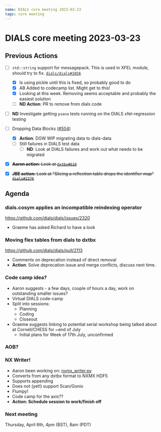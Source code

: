 ```yaml
---
name: DIALS core meeting 2023-03-23
tags: core meeting
---
```


# DIALS core meeting 2023-03-23

## Previous Actions

- [ ] `std::string` support for messagepack. This is used in XFEL module, should try to fix. [`dials/dials#1858`](https://github.com/dials/dials/issues/1858).
    - [X] Is using pickle until this is fixed, so probably good to do
    - [X] AB Added to codecamp list. Might get to this!
    - [X] Looking at this week. Removing seems acceptable and probably the easiest solution
    - [ ] **ND Action**: PR to remove from dials code
- [ ] **ND** Investigate getting `psana` tests running on the DIALS xfel-regression testing
- [ ] Dropping Data Blocks ([#504](https://github.com/cctbx/dxtbx/pull/504))
    - [x] **Action**: DGW WIP migrating data to dials-data
    - [ ] Still failures in DIALS test data
        - [ ] **ND**: Look at DIALS failures and work out what needs to be migrated
- [x] ~~**Aaron action**: Look at [`dxtbx#610`](https://github.com/cctbx/dxtbx/pull/610)~~
- [x] ~~**JBE action:** Look at "Slicing a reflection table drops the identifier map" [`dials#2276`](https://github.com/dials/dials/issues/2276)~~


## Agenda

### dials.cosym applies an incompatible reindexing operator

https://github.com/dials/dials/issues/2320

- Graeme has asked Richard to have a look

### Moving flex tables from dials to dxtbx

https://github.com/dials/dials/pull/2113

- Comments on deprecation instead of direct removal
- **Action**: Solve deprecation issue and merge conflicts, discuss next time.

### Code camp idea?

- Aaron suggests - a few days, couple of hours a day, work on outstanding smaller issues?
- Virtual DIALS code-camp
- Split into sessions:
    - Planning
    - Coding
    - Closeout
- Graeme suggests linking to potential serial workshop being talked about at Cornell/CHESS for ~end of July
    - Initial plans for Week of 17th July, unconfirmed



### AOB?

### NX Writer!
- Aaron been working on: [nxmx_writer.py](https://github.com/cctbx/dxtbx/blob/nxmx_writer/src/dxtbx/format/nxmx_writer.py)
- Converts from any dxtbx format to NXMX HDF5
- Supports appending
- Does not (yet!) support Scan/Gonio
- Flumpy!
- Code camp for the axis??
- **Action: Schedule session to work/finish off**



### Next meeting

Thursday, April 6th, 4pm (BST), 8am (PDT)
